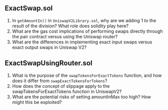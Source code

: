 ## ExactSwap.sol
1. In `getAmountIn()` in `UniswapV2Library.sol`, why are we adding 1 to the result of the division? What role does solidity play here?
2. What are the gas cost implications of performing swaps directly through the pair contract versus using the Uniswap router?
3. What are the differences in implementing exact input swaps versus exact output swaps in Uniswap V2?

## ExactSwapUsingRouter.sol
1. What is the purpose of the `swapTokensForExactTokens` function, and how does it differ from `swapExactTokensForTokens`?
2. How does the concept of slippage apply to the swapTokensForExactTokens function in UniswapV2?
3. What are the potential risks of setting amountInMax too high? How might this be exploited?